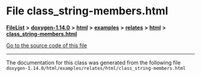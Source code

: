 

# File class\_string-members.html



[**FileList**](files.md) **>** [**doxygen-1.14.0**](dir_9d5bad020669189c90cda983471be5d0.md) **>** [**html**](dir_05d1fd8a7cdd04f638f8b23196de02e2.md) **>** [**examples**](dir_aa52e73a32d193037813a53dcfe817b6.md) **>** [**relates**](dir_9b4d4c02ebee69a68b6f164e8fb77c57.md) **>** [**html**](dir_768e6f34c6a53e82b674d21d49da69e0.md) **>** [**class\_string-members.html**](class__string-members_8html.md)

[Go to the source code of this file](class__string-members_8html_source.md)





































































------------------------------
The documentation for this class was generated from the following file `doxygen-1.14.0/html/examples/relates/html/class_string-members.html`

